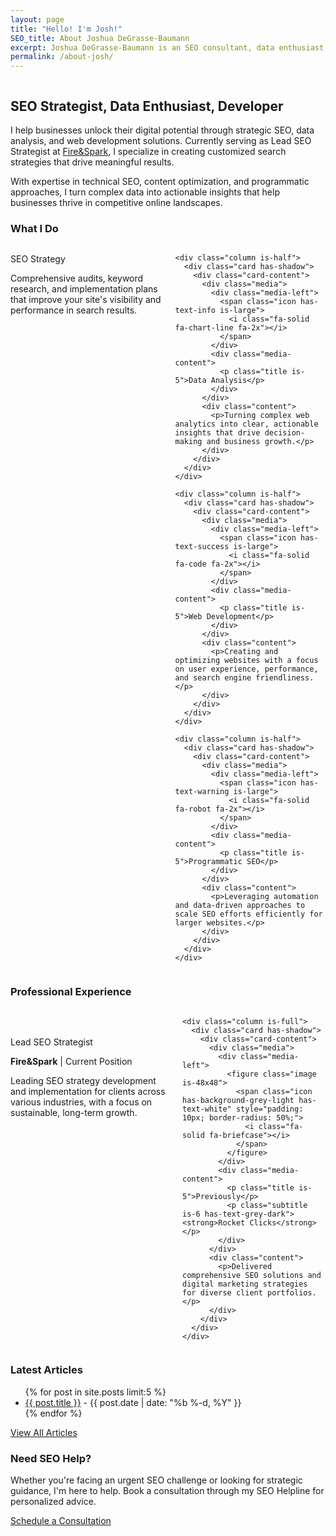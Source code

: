 ```yaml
---
layout: page
title: "Hello! I'm Josh!"
SEO_title: About Joshua DeGrasse-Baumann
excerpt: Joshua DeGrasse-Baumann is an SEO consultant, data enthusiast, and web developer specializing in helping businesses improve their online visibility and performance.
permalink: /about-josh/
---
```


<div class="column">
  <h2 class="subtitle is-3">SEO Strategist, Data Enthusiast, Developer</h2>
  
  <p>I help businesses unlock their digital potential through strategic SEO, data analysis, and web development solutions. Currently serving as Lead SEO Strategist at <a href="https://www.fireandspark.com/">Fire&Spark</a>, I specialize in creating customized search strategies that drive meaningful results.</p>
  
  <p>With expertise in technical SEO, content optimization, and programmatic approaches, I turn complex data into actionable insights that help businesses thrive in competitive online landscapes.</p>
  
  <h3 class="title is-4 mt-5">What I Do</h3>
  
  <div class="columns is-multiline">
    <div class="column is-half">
      <div class="card has-shadow">
        <div class="card-content">
          <div class="media">
            <div class="media-left">
              <span class="icon has-text-primary is-large">
                <i class="fa-solid fa-magnifying-glass fa-2x"></i>
              </span>
            </div>
            <div class="media-content">
              <p class="title is-5">SEO Strategy</p>
            </div>
          </div>
          <div class="content">
            <p>Comprehensive audits, keyword research, and implementation plans that improve your site's visibility and performance in search results.</p>
          </div>
        </div>
      </div>
    </div>
    
    <div class="column is-half">
      <div class="card has-shadow">
        <div class="card-content">
          <div class="media">
            <div class="media-left">
              <span class="icon has-text-info is-large">
                <i class="fa-solid fa-chart-line fa-2x"></i>
              </span>
            </div>
            <div class="media-content">
              <p class="title is-5">Data Analysis</p>
            </div>
          </div>
          <div class="content">
            <p>Turning complex web analytics into clear, actionable insights that drive decision-making and business growth.</p>
          </div>
        </div>
      </div>
    </div>
    
    <div class="column is-half">
      <div class="card has-shadow">
        <div class="card-content">
          <div class="media">
            <div class="media-left">
              <span class="icon has-text-success is-large">
                <i class="fa-solid fa-code fa-2x"></i>
              </span>
            </div>
            <div class="media-content">
              <p class="title is-5">Web Development</p>
            </div>
          </div>
          <div class="content">
            <p>Creating and optimizing websites with a focus on user experience, performance, and search engine friendliness.</p>
          </div>
        </div>
      </div>
    </div>
    
    <div class="column is-half">
      <div class="card has-shadow">
        <div class="card-content">
          <div class="media">
            <div class="media-left">
              <span class="icon has-text-warning is-large">
                <i class="fa-solid fa-robot fa-2x"></i>
              </span>
            </div>
            <div class="media-content">
              <p class="title is-5">Programmatic SEO</p>
            </div>
          </div>
          <div class="content">
            <p>Leveraging automation and data-driven approaches to scale SEO efforts efficiently for larger websites.</p>
          </div>
        </div>
      </div>
    </div>
  </div>
  
  <h3 class="title is-4 mt-5">Professional Experience</h3>
  
  <div class="columns is-multiline">
    <div class="column is-full">
      <div class="card has-shadow">
        <div class="card-content">
          <div class="media">
            <div class="media-left">
              <figure class="image is-48x48">
                <span class="icon has-background-primary has-text-white" style="padding: 10px; border-radius: 50%;">
                  <i class="fa-solid fa-briefcase"></i>
                </span>
              </figure>
            </div>
            <div class="media-content">
              <p class="title is-5">Lead SEO Strategist</p>
              <p class="subtitle is-6 has-text-primary-dark"><strong>Fire&Spark</strong> | Current Position</p>
            </div>
          </div>
          <div class="content">
            <p>Leading SEO strategy development and implementation for clients across various industries, with a focus on sustainable, long-term growth.</p>
          </div>
        </div>
      </div>
    </div>
    
    <div class="column is-full">
      <div class="card has-shadow">
        <div class="card-content">
          <div class="media">
            <div class="media-left">
              <figure class="image is-48x48">
                <span class="icon has-background-grey-light has-text-white" style="padding: 10px; border-radius: 50%;">
                  <i class="fa-solid fa-briefcase"></i>
                </span>
              </figure>
            </div>
            <div class="media-content">
              <p class="title is-5">Previously</p>
              <p class="subtitle is-6 has-text-grey-dark"><strong>Rocket Clicks</strong></p>
            </div>
          </div>
          <div class="content">
            <p>Delivered comprehensive SEO solutions and digital marketing strategies for diverse client portfolios.</p>
          </div>
        </div>
      </div>
    </div>
  </div>
  
  <h3 class="title is-4 mt-5">Latest Articles</h3>
  <div class="content">
    <ul class="post-list">
      {% for post in site.posts limit:5 %}
        <li>
          <a href="{{ post.url }}">{{ post.title }}</a>
          <span class="post-meta"> - {{ post.date | date: "%b %-d, %Y" }}</span>
        </li>
      {% endfor %}
    </ul>
    <a href="/blog/" class="button is-primary is-outlined mt-3">View All Articles</a>
  </div>
  
  <h3 class="title is-4 mt-5">Need SEO Help?</h3>
  <p>Whether you're facing an urgent SEO challenge or looking for strategic guidance, I'm here to help. Book a consultation through my SEO Helpline for personalized advice.</p>
  <a href="/seo-helpline/" class="button is-primary mt-2"><i class="fa-solid fa-phone mr-2"></i>Schedule a Consultation</a>
</div>

<script type="application/ld+json">
  {
    "@context" : "https://schema.org",
    "@type" : "WebSite",
    "name" : "Joshua DeGrasse-Baumann's Blog",
    "alternateName" : "jdegbau",
    "url" : "https://jdegbau.com/"
  }
</script>

<script type="application/ld+json">
  {
    "@context": "https://schema.org/",
    "@type": "Person",
    "@id": "https://jdegbau.com/#person",
    "name": "Joshua DeGrasse-Baumann",
    "url": "https://jdegbau.com/",
    "image": "https://jdegbau.com/assets/img/joshua-degrasse-baumann.JPG",
    "sameAs": [
      "https://g.co/kgs/o5cPgXa",
      "https://twitter.com/jdegbau",
      "https://www.instagram.com/jdegbau/",
      "https://www.threads.net/@jdegbau",
      "https://www.linkedin.com/in/jdegbau/",
      "https://github.com/jdegbau",
      "https://www.rocketclicks.com/team-member/joshua-degrasse-baumann/"
    ],
    "jobTitle": "Lead SEO Strategist",
    "worksFor": {
      "@type": "Organization",
      "name": "Fire&Spark",
      "@id": "https://www.fireandspark.com/#organization",
      "url": "https://www.fireandspark.com/",
      "sameAs": [
        "https://www.linkedin.com/company/fireandspark/",
        "https://twitter.com/fireandspark"
      ],
      "address": {
        "@type": "PostalAddress",
        "streetAddress": "50 Milk St Fl 16",
        "addressLocality": "Boston",
        "addressRegion": "MA",
        "postalCode": "02109",
        "addressCountry": "USA"
      }
    },
    "address": {
      "@type": "PostalAddress",
      "addressLocality": "Milwaukee",
      "addressRegion": "WI",
      "addressCountry": "USA"
    },
    "description": "Joshua DeGrasse-Baumann is a seasoned SEO strategist with extensive experience in optimizing online presence for businesses.",
    "knowsAbout": ["SEO", "Digital Marketing", "Web Analytics", "Content Strategy", "Google Analytics", "Programmatic SEO"],
    "alumniOf": {
      "@type": "Organization",
      "name": "Rocket Clicks",
      "@id": "https://www.rocketclicks.com/#organization",
      "url": "https://www.rocketclicks.com",
      "sameAs": [
        "https://www.linkedin.com/company/rocket-clicks/",
        "https://twitter.com/rocketclicks"
      ],
      "address": {
        "@type": "PostalAddress",
        "streetAddress": "W134N5522 Campbell Dr",
        "addressLocality": "Menomonee Falls",
        "addressRegion": "WI",
        "postalCode": "53051",
        "addressCountry": "USA"
      }
    }
  }
</script>